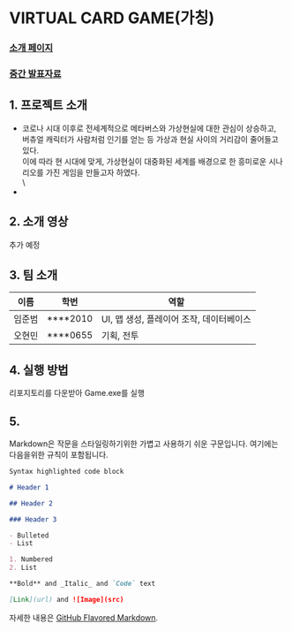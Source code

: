# VIRTUAL CARD GAME(가칭)

### [소개 페이지](https://kookmin-sw.github.io/capstone-2023-03/)
### [중간 발표자료](https://kookmin-sw.github.io/capstone-2023-03/)


## 1. 프로젝트 소개
- 코로나 시대 이후로 전세계적으로 메타버스와 가상현실에 대한 관심이 상승하고, </br>
버츄얼 캐릭터가 사람처럼 인기를 얻는 등 가상과 현실 사이의 거리감이 줄어들고 있다. </br>
이에 따라 현 시대에 맞게, 가상현실이 대중화된 세계를 배경으로 한 흥미로운 시나리오를 가진 게임을 만들고자 하였다. </br>\
-



## 2. 소개 영상

추가 예정


## 3. 팀 소개

|이름|학번|역할|
|-|-|-|
|임준범|****2010|UI, 맵 생성, 플레이어 조작, 데이터베이스|
|오현민|****0655|기획, 전투|

## 4. 실행 방법

리포지토리를 다운받아 Game.exe를 실행


## 5.

Markdown은 작문을 스타일링하기위한 가볍고 사용하기 쉬운 구문입니다. 여기에는 다음을위한 규칙이 포함됩니다.

```markdown
Syntax highlighted code block

# Header 1

## Header 2

### Header 3

- Bulleted
- List

1. Numbered
2. List

**Bold** and _Italic_ and `Code` text

[Link](url) and ![Image](src)
```

자세한 내용은 [GitHub Flavored Markdown](https://guides.github.com/features/mastering-markdown/).
